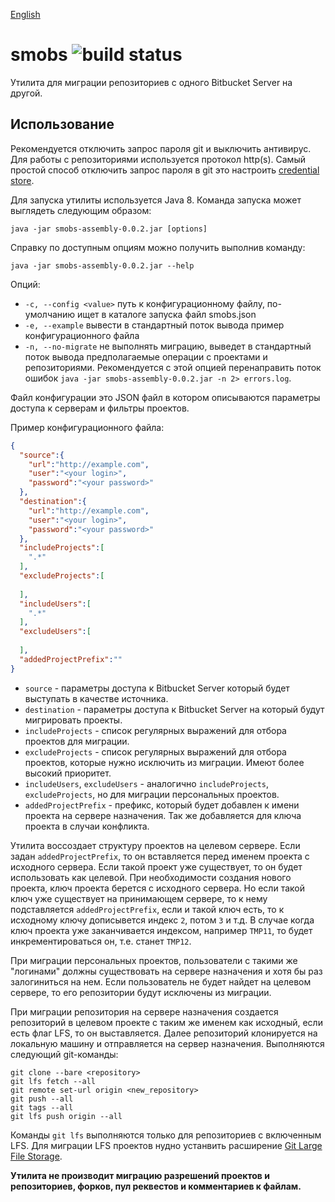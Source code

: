 [English](README.md)

# smobs ![build status][build-status]

Утилита для миграции репозиториев с одного Bitbucket Server на другой.

## Использование

Рекомендуется отключить запрос пароля git и выключить антивирус. Для работы с репозиториями используется протокол http(s). Самый простой способ отключить запрос пароля в git это настроить [credential store][git-credential-store].

Для запуска утилиты используется Java 8. Команда запуска может выглядеть следующим образом:

```
java -jar smobs-assembly-0.0.2.jar [options]
```

Справку по доступным опциям можно получить выполнив команду:

```
java -jar smobs-assembly-0.0.2.jar --help
```

Опций:

* `-c, --config <value>`  путь к конфигурационному файлу, по-умолчанию ищет в каталоге запуска файл smobs.json
* `-e, --example` вывести в стандартный поток вывода пример конфигурационного файла
* `-n, --no-migrate` не выполнять миграцию, выведет в стандартный поток вывода предполагаемые операции с проектами и репозиториями. Рекомендуется с этой опцией перенаправить поток ошибок `java -jar smobs-assembly-0.0.2.jar -n 2> errors.log`.

Файл конфигурации это JSON файл в котором описываются параметры доступа к серверам и фильтры проектов.

Пример конфигурационного файла:

```json
{
  "source":{
    "url":"http://example.com",
    "user":"<your login>",
    "password":"<your password>"
  },
  "destination":{
    "url":"http://example.com",
    "user":"<your login>",
    "password":"<your password>"
  },
  "includeProjects":[
    ".*"
  ],
  "excludeProjects":[
    
  ],
  "includeUsers":[
    ".*"
  ],
  "excludeUsers":[
    
  ],
  "addedProjectPrefix":""
}

```

* `source` - параметры доступа к Bitbucket Server который будет выступать в качестве источника.
* `destination` - параметры доступа к Bitbucket Server на который будут мигрировать проекты.
* `includeProjects` - список регулярных выражений для отбора проектов для миграции.
* `excludeProjects` - список регулярных выражений для отбора проектов, которые нужно исключить из миграции. Имеют более высокий приоритет.
* `includeUsers`, `excludeUsers` - аналогично `includeProjects`, `excludeProjects`, но для миграции персональных проектов.
* `addedProjectPrefix` - префикс, который будет добавлен к имени проекта на сервере назначения. Так же добавляется для ключа проекта в случаи конфликта.

Утилита воссоздает структуру проектов на целевом сервере. Если задан `addedProjectPrefix`, то он вставляется перед именем проекта с исходного сервера. Если такой проект уже существует, то он будет использовать как целевой. При необходимости создания нового проекта, ключ проекта берется с исходного сервера. Но если такой ключ уже существует на принимающем сервере, то к нему подставляется `addedProjectPrefix`, если и такой ключ есть, то к исходному ключу дописывется индекс `2`, потом `3` и т.д. В случае когда ключ проекта уже заканчивается индексом, например `TMP11`, то будет инкрементироваться он, т.е. станет `TMP12`.

При миграции персональных проектов, пользователи с такими же "логинами" должны существовать на сервере назначения и хотя бы раз залогиниться на нем. Если пользователь не будет найдет на целевом сервере, то его репозитории будут исключены из миграции.

При миграции репозитория на сервере назначения создается репозиторий в целевом проекте с таким же именем как исходный, если есть флаг LFS, то он выставляется. Далее репозиторий клонируется на локальную машину и отправляется на сервер назначения. Выполняются следующий git-команды:

```
git clone --bare <repository>
git lfs fetch --all
git remote set-url origin <new_repository>
git push --all
git tags --all
git lfs push origin --all
```

Команды `git lfs` выполняются только для репозиториев с включенным LFS. Для миграции LFS проектов нудно устанвить расширение [Git Large File Storage][git-lfs-ext].

**Утилита не производит миграцию разрешений проектов и репозиториев, форков, пул реквестов и комментариев к файлам.**

[git-credential-store]:https://git-scm.com/docs/git-credential-store
[git-lfs-ext]:https://git-lfs.github.com/
[build-status]:https://travis-ci.org/ashashev/smobs.svg?branch=master